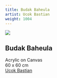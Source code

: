 ```yaml
---
title: Budak Baheula
artist: Ucok Bastian
weight: 1004
---
```


![](/ucok-bastian-budak-baheula.jpg)

## Budak Baheula  
Acrylic on Canvas  
60 x 60 cm  
[Ucok Bastian](/artist/ucok-bastian/)
